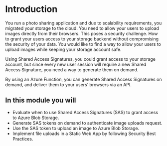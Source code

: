 # Introduction

You run a photo sharing application and due to scalability requirements, you migrated your storage to the cloud. You need to allow your users to upload images directly from their browsers. This poses a security challenge. How to grant your users access to your storage backend without compromising the security of your data. You would like to find a way to allow your users to upload images while keeping your storage account safe.

Using Shared Access Signatures, you could grant access to your storage account, but since every new user session will require a new Shared Access Signature, you need a way to generate them on demand.

By using an Azure Function, you can generate Shared Access Signatures on demand, and deliver them to your users’ browsers via an API.

## In this module you will

- Evaluate when to use Shared Access Signatures (SAS) to grant access to Azure Blob Storage.
- Generate SAS tokens on demand to authenticate image uploads request.
- Use the SAS token to upload an image to Azure Blob Storage.
- Implement file uploads in a Static Web App by following Security Best Practices.
